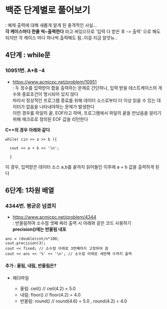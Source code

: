 
# 백준 단계별로 풀어보기
: 예제 출력에 대해 새롭게 알게 된 충격적인 사실...  
**각 케이스마다 한줄 씩~출력한다** 라고 써있으므로 '입력 다 받은 후 -> 출력' 으로 해도 되지만 각 케이스 마다 하나씩 출력해도 됨..이걸 지금 알앗뉴..

## 4단계 : while문 

### 10951번. A+B -4
- <https://www.acmicpc.net/problem/10951>  
: 두 정수를 입력받아 합을 출력하는 문제로 간단하나, 입력 받을 테스트케이스의 개수와 종료조건이 명시되어 있지 않다  
따라서 정상적인 프로그램 종료를 위해 데이터 소스로부터 더 이상 읽을 수 있는 데이터가 없음을 나타내야하는 문제가 발생한다  
이런 경우를 파일의 끝, EOF라고 하며, 프로그램에서 파일의 끝을 만났음을 알리기 위해 매크로로 정의된 EOF 값을 리턴한다 

**C++의 경우 아래와 같다** 

```
while( cin >> a >> b ){

  cout << a + b << '\n';
  
  }
```
이 경우, 입력받은 데이터 소스 a,b를 끝까지 읽어들인 이후에 a + b 값을 출력하게 된다

## 6단계: 1차원 배열

### 4344번. 평균은 넘겠지
- <https://www.acmicpc.net/problem/4344>  
: 반올림하여 소수점 셋째 짜리 출력 시 아래와 같은 코드 사용하기  
**precision()에는 반올림 내포**
```
ans = (double)cnt/n*100;
cout.precision(3);
cout << fixed; // 소수점 아래로 3번째까지 고정하여 씀
cout << ans << '%' << '\n'; // 소수점 아래로 세번째 수까지 출력
```
#### 추가 : 올림, 내림, 반올림은?  
- 헤더파일 <cmath>
  - 올림: ceil() // ceil(4.2) = 5.0
  - 내림: floor() // floor(4.2) = 4.0
  - 반올림: round() // round(4.6) = 5.0 , round(4.2) = 4.0
